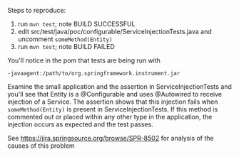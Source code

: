 Steps to reproduce:

1. run `mvn test`; note BUILD SUCCESSFUL
2. edit src/test/java/poc/configurable/ServiceInjectionTests.java and uncomment `someMethod(Entity)`
3. run `mvn test`; note BUILD FAILED

You'll notice in the pom that tests are being run with

    -javaagent:/path/to/org.springframework.instrument.jar

Examine the small application and the assertion in ServiceInjectionTests and you'll see that Entity is a @Configurable and uses @Autowired to receive injection of a Service.  The assertion shows that this injection fails when `someMethod(Entity)` is present in ServiceInjectionTests.  If this method is commented out or placed within any other type in the application, the injection occurs as expected and the test passes.

See https://jira.springsource.org/browse/SPR-8502 for analysis of the causes of this problem

